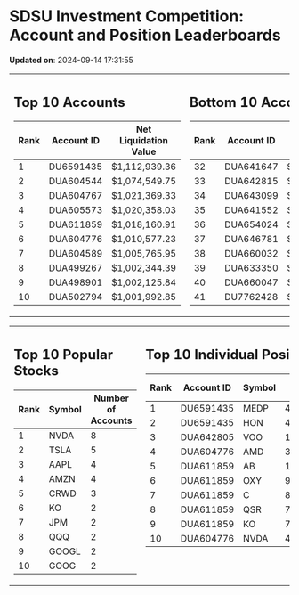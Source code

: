 # SDSU Investment Competition: Account and Position Leaderboards

**Updated on**: 2024-09-14 17:31:55

<table><tr><td valign="top">

## Top 10 Accounts
| Rank | Account ID | Net Liquidation Value |
|------|------------|-----------------------|
| 1 | DU6591435 | $1,112,939.36 |
| 2 | DUA604544 | $1,074,549.75 |
| 3 | DUA604767 | $1,021,369.33 |
| 4 | DUA605573 | $1,020,358.03 |
| 5 | DUA611859 | $1,018,160.91 |
| 6 | DUA604776 | $1,010,577.23 |
| 7 | DUA604589 | $1,005,765.95 |
| 8 | DUA499267 | $1,002,344.39 |
| 9 | DUA498901 | $1,002,125.84 |
| 10 | DUA502794 | $1,001,992.85 |

</td><td valign="top">

## Bottom 10 Accounts
| Rank | Account ID | Net Liquidation Value |
|------|------------|-----------------------|
| 32 | DUA641647 | $1,000,398.49 |
| 33 | DUA642815 | $1,000,398.49 |
| 34 | DUA643099 | $1,000,398.49 |
| 35 | DUA641552 | $1,000,384.05 |
| 36 | DUA654024 | $1,000,265.66 |
| 37 | DUA646781 | $1,000,265.66 |
| 38 | DUA660032 | $1,000,132.83 |
| 39 | DUA633350 | $1,000,132.83 |
| 40 | DUA660047 | $1,000,132.83 |
| 41 | DU7762428 | $988,596.97 |

</td></tr></table>

<table><tr><td valign="top">

## Top 10 Popular Stocks
| Rank | Symbol | Number of Accounts |
|------|--------|--------------------|
| 1 | NVDA | 8 |
| 2 | TSLA | 5 |
| 3 | AAPL | 4 |
| 4 | AMZN | 4 |
| 5 | CRWD | 3 |
| 6 | KO | 2 |
| 7 | JPM | 2 |
| 8 | QQQ | 2 |
| 9 | GOOGL | 2 |
| 10 | GOOG | 2 |

</td><td valign="top">

## Top 10 Individual Positions
| Rank | Account ID | Symbol | Position | Avg Cost | Total Value |
|------|------------|--------|----------|----------|-------------|
| 1 | DU6591435 | MEDP | 441.0 | $217.30 | $95,831.10 |
| 2 | DU6591435 | HON | 400.0 | $200.59 | $80,234.00 |
| 3 | DUA642805 | VOO | 100.0 | $510.70 | $51,070.01 |
| 4 | DUA604776 | AMD | 356.2172 | $142.13 | $50,629.52 |
| 5 | DUA611859 | AB | 1470.5882 | $34.01 | $50,007.43 |
| 6 | DUA611859 | OXY | 985.999 | $50.72 | $50,004.98 |
| 7 | DUA611859 | C | 870.7767 | $57.43 | $50,004.40 |
| 8 | DUA611859 | QSR | 722.6044 | $69.20 | $50,003.65 |
| 9 | DUA611859 | KO | 704.1261 | $71.02 | $50,003.55 |
| 10 | DUA604776 | NVDA | 467.1337 | $107.04 | $50,002.35 |

</td></tr></table>
